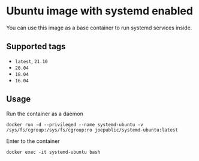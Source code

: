 # Ubuntu image with systemd enabled

You can use this image as a base container to run systemd services inside.

## Supported tags
 - `latest`, `21.10`
 - `20.04`
 - `18.04`
 - `16.04`

## Usage

Run the container as a daemon

`docker run -d --privileged --name systemd-ubuntu -v /sys/fs/cgroup:/sys/fs/cgroup:ro joepublic/systemd-ubuntu:latest`

Enter to the container

`docker exec -it systemd-ubuntu bash`
